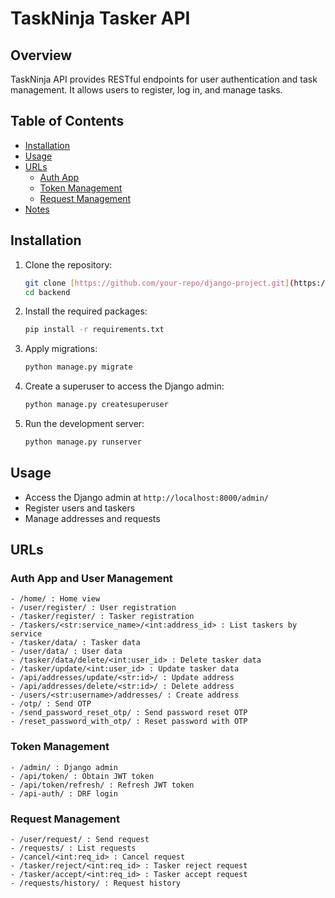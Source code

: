 # TaskNinja Tasker API

## Overview
TaskNinja API provides RESTful endpoints for user authentication and task management. It allows users to register, log in, and manage tasks.

## Table of Contents

- [Installation](#installation)
- [Usage](#usage)
- [URLs](#urls)
  - [Auth App](#auth-app)
  - [Token Management](#token-management)
  - [Request Management](#request-management)
- [Notes](#notes)

## Installation

1. Clone the repository:
    ```sh
    git clone [https://github.com/your-repo/django-project.git](https://github.com/utsavishnoi/TaskNinja_tasker_regapi)
    cd backend
    ```

2. Install the required packages:
    ```sh
    pip install -r requirements.txt
    ```

3. Apply migrations:
    ```sh
    python manage.py migrate
    ```

4. Create a superuser to access the Django admin:
    ```sh
    python manage.py createsuperuser
    ```

5. Run the development server:
    ```sh
    python manage.py runserver
    ```

## Usage

- Access the Django admin at `http://localhost:8000/admin/`
- Register users and taskers
- Manage addresses and requests

## URLs

### Auth App and User Management

```plaintext
- /home/ : Home view
- /user/register/ : User registration
- /tasker/register/ : Tasker registration
- /taskers/<str:service_name>/<int:address_id> : List taskers by service
- /tasker/data/ : Tasker data
- /user/data/ : User data
- /tasker/data/delete/<int:user_id> : Delete tasker data
- /tasker/update/<int:user_id> : Update tasker data
- /api/addresses/update/<str:id>/ : Update address
- /api/addresses/delete/<str:id>/ : Delete address
- /users/<str:username>/addresses/ : Create address
- /otp/ : Send OTP
- /send_password_reset_otp/ : Send password reset OTP
- /reset_password_with_otp/ : Reset password with OTP
```
### Token Management
```plaintext
- /admin/ : Django admin
- /api/token/ : Obtain JWT token
- /api/token/refresh/ : Refresh JWT token
- /api-auth/ : DRF login
``` 
### Request Management
```plaintext
- /user/request/ : Send request
- /requests/ : List requests
- /cancel/<int:req_id> : Cancel request
- /tasker/reject/<int:req_id> : Tasker reject request
- /tasker/accept/<int:req_id> : Tasker accept request
- /requests/history/ : Request history
```
